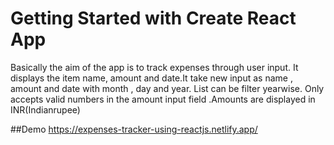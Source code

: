 # Getting Started with Create React App

Basically the aim of the app is to track expenses through user input. It displays the item name, amount and date.It take new input as name , amount and date with month , day and year. List can be filter yearwise. Only accepts valid numbers in the amount input field .Amounts are displayed in INR(Indianrupee)


##Demo
https://expenses-tracker-using-reactjs.netlify.app/
